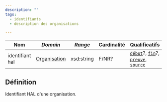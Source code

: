 ```yaml
---
description: ""
tags:
  - identifiants
  - description des organisations

---
```


| **Nom**         | ***Domain***                                            | ***Range*** | **Cardinalité** | **Qualificatifs**                                                                    |
| --------------- | ------------------------------------------------------- | ----------- | --------------- | ------------------------------------------------------------------------------------ |
| identifiant hal | [Organisation](../Classes/Organisation/Organisation.md) | xsd:string  | F/NR?           | [`début`](début.md)?, [`fin`](fin.md)?, [`preuve`](preuve.md), [`source`](source.md) |

## Définition

Identifiant HAL d'une organisation.